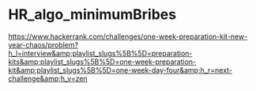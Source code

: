 # HR_algo_minimumBribes
https://www.hackerrank.com/challenges/one-week-preparation-kit-new-year-chaos/problem?h_l=interview&amp;playlist_slugs%5B%5D=preparation-kits&amp;playlist_slugs%5B%5D=one-week-preparation-kit&amp;playlist_slugs%5B%5D=one-week-day-four&amp;h_r=next-challenge&amp;h_v=zen
